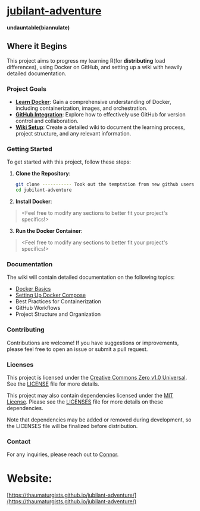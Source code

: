 # [jubilant-adventure](https://thaumaturgists.github.io/jubilant-adventure/)
**undauntable(biannulate)**

## Where it Begins
This project aims to progress my learning R(for **distributing** load differences), using Docker on GitHub, and setting up a wiki with heavily detailed documentation.

### Project Goals
- **[Learn Docker](https://github.com/thaumaturgists/jubilant-adventure/wiki/Docker-Basics)**: Gain a comprehensive understanding of Docker, including containerization, images, and orchestration.
- **[GitHub Integration](https://github.com/thaumaturgists/jubilant-adventure/wiki/GitHub-Integration)**: Explore how to effectively use GitHub for version control and collaboration.
- **[Wiki Setup](https://github.com/thaumaturgists/jubilant-adventure/wiki/Wiki%E2%80%90-GitHub-Wiki-Setup-Guide)**: Create a detailed wiki to document the learning process, project structure, and any relevant information.

### Getting Started
To get started with this project, follow these steps:

1. **Clone the Repository**:
   ```bash
   git clone ----------- Took out the temptation from new github users
   cd jubilant-adventure
   ```
   
2. **Install Docker**:
><Feel free to modify any sections to better fit your project's specifics!>

3. **Run the Docker Container**:
><Feel free to modify any sections to better fit your project's specifics!>

### Documentation
The wiki will contain detailed documentation on the following topics:
- [Docker Basics](https://github.com/thaumaturgists/jubilant-adventure/wiki/Docker-Basics)
- [Setting Up Docker Compose](https://github.com/thaumaturgists/jubilant-adventure/wiki/Setting-Up-Docker-Compose)
- Best Practices for Containerization
- GitHub Workflows
- Project Structure and Organization

### Contributing
Contributions are welcome! If you have suggestions or improvements, please feel free to open an issue or submit a pull request.

### Licenses

This project is licensed under the [Creative Commons Zero v1.0 Universal](https://creativecommons.org/publicdomain/zero/1.0/). See the [LICENSE](LICENSE) file for more details.

This project may also contain dependencies licensed under the [MIT License](https://opensource.org/licenses/MIT). Please see the [LICENSES](LICENSES) file for more details on these dependencies.

Note that dependencies may be added or removed during development, so the LICENSES file will be finalized before distribution.

### Contact
For any inquiries, please reach out to [Connor](mailto:pcadams313@gmail.com).

# Website:
[https://thaumaturgists.github.io/jubilant-adventure/](https://thaumaturgists.github.io/jubilant-adventure/)
